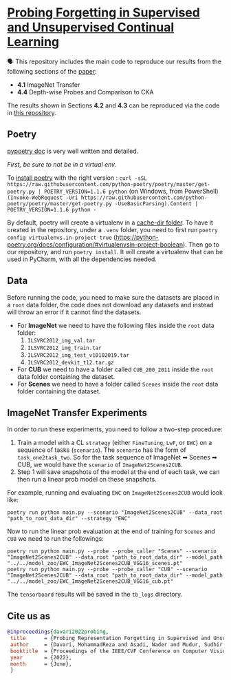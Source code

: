 # [Probing Forgetting in Supervised and Unsupervised Continual Learning](https://openaccess.thecvf.com/content/CVPR2022/html/Davari_Probing_Representation_Forgetting_in_Supervised_and_Unsupervised_Continual_Learning_CVPR_2022_paper.html)
🗣 This repository includes the main code to reproduce our results from the following sections of the [paper](https://openaccess.thecvf.com/content/CVPR2022/html/Davari_Probing_Representation_Forgetting_in_Supervised_and_Unsupervised_Continual_Learning_CVPR_2022_paper.html):

* **4.1** ImageNet Transfer
* **4.4** Depth-wise Probes and Comparison to CKA

The results shown in Sections **4.2** and **4.3** can be reproduced via the code in [this repository](https://github.com/naderAsadi/Probing-Continual-Learning). 

## Poetry

[pypoetry doc](https://python-poetry.org/) is very well written and detailed.

*First, be sure to not be in a virtual env.*

To [install poetry](https://python-poetry.org/docs/#installation) with the right version :
`curl -sSL https://raw.githubusercontent.com/python-poetry/poetry/master/get-poetry.py | POETRY_VERSION=1.1.6 python`
(on Windows, from PowerShell) `(Invoke-WebRequest -Uri https://raw.githubusercontent.com/python-poetry/poetry/master/get-poetry.py -UseBasicParsing).Content | POETRY_VERSION=1.1.6 python -
`

By default, poetry will create a virtualenv in a [cache-dir folder](https://python-poetry.org/docs/configuration/#cache-dir-string). To have it created in the repository, under a `.venv` folder, you need to first run `poetry config virtualenvs.in-project true` (https://python-poetry.org/docs/configuration/#virtualenvsin-project-boolean).
Then go to our repository, and run `poetry install`. It will create a virtualenv that can be used in PyCharm, with all the dependencies needed.

## Data
Before running the code, you need to make sure the datasets are placed in a `root` data folder, the code does not download any datasets and instead will throw an error if it cannot find the datasets.

* For **ImageNet** we need to have the following files inside the `root` data folder:
    1. `ILSVRC2012_img_val.tar`
    2. `ILSVRC2012_img_train.tar`
    3. `ILSVRC2012_img_test_v10102019.tar`
    4. `ILSVRC2012_devkit_t12.tar.gz`
* For **CUB** we need to have a folder called `CUB_200_2011` inside the `root` data folder containing the dataset.
* For **Scenes** we need to have a folder called `Scenes` inside the `root` data folder containing the dataset.


## ImageNet Transfer Experiments
In order to run these experiments, you need to follow a two-step procedure:
 1. Train a model with a CL `strategy` (either `FineTuning`, `LwF`, or `EWC`) on a sequence of tasks (`scenario`). The `scenario` has the form of `task_one2task_two`. So for the task sequence of ImageNet ➡ Scenes ➡ CUB, we would have the `scenario` of `ImageNet2Scenes2CUB`.
 2. Step 1 will save snapshots of the model at the end of each task, we can then run a linear prob model on these snapshots.

For example, running and evaluating `EWC` on `ImageNet2Scenes2CUB` would look like:
```shell
poetry run python main.py --scenario "ImageNet2Scenes2CUB" --data_root "path_to_root_data_dir" --strategy "EWC"
``` 
Now to run the linear prob evaluation at the end of training for `Scenes` and `CUB` we need to run the followings:
```shell
poetry run python main.py --probe --probe_caller "Scenes" --scenario "ImageNet2Scenes2CUB" --data_root "path_to_root_data_dir" --model_path "../../model_zoo/EWC_ImageNet2Scenes2CUB_VGG16_scenes.pt"
poetry run python main.py --probe --probe_caller "CUB" --scenario "ImageNet2Scenes2CUB" --data_root "path_to_root_data_dir" --model_path "../../model_zoo/EWC_ImageNet2Scenes2CUB_VGG16_cub.pt"
```

The `tensorboard` results will be saved in the `tb_logs` directory.

## Cite us as
```bibtex
@inproceedings{davari2022probing,
 title      = {Probing Representation Forgetting in Supervised and Unsupervised Continual Learning},
 author     = {Davari, MohammadReza and Asadi, Nader and Mudur, Sudhir and Aljundi, Rahaf and Belilovsky, Eugene},
 booktitle  = {Proceedings of the IEEE/CVF Conference on Computer Vision and Pattern Recognition (CVPR 2022)},
 year       = {2022},
 month      = {June},
 }
```
